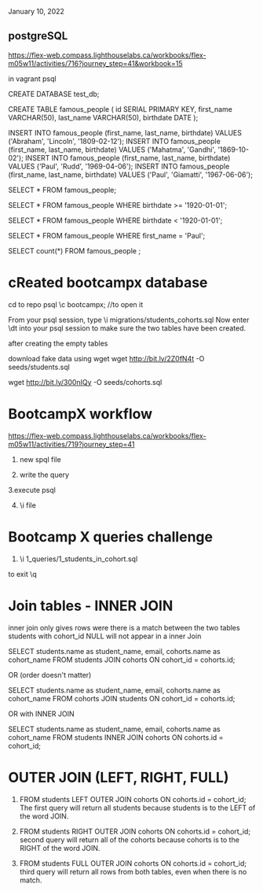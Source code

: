 <!-- @format -->

January 10, 2022

## postgreSQL

https://flex-web.compass.lighthouselabs.ca/workbooks/flex-m05w11/activities/716?journey_step=41&workbook=15

in vagrant psql

CREATE DATABASE test_db;

CREATE TABLE famous_people (
id SERIAL PRIMARY KEY,
first_name VARCHAR(50),
last_name VARCHAR(50),
birthdate DATE
);

INSERT INTO famous_people (first_name, last_name, birthdate)
VALUES ('Abraham', 'Lincoln', '1809-02-12');
INSERT INTO famous_people (first_name, last_name, birthdate)
VALUES ('Mahatma', 'Gandhi', '1869-10-02');
INSERT INTO famous_people (first_name, last_name, birthdate)
VALUES ('Paul', 'Rudd', '1969-04-06');
INSERT INTO famous_people (first_name, last_name, birthdate)
VALUES ('Paul', 'Giamatti', '1967-06-06');

SELECT \* FROM famous_people;

SELECT \* FROM famous_people WHERE birthdate >= '1920-01-01';

SELECT \* FROM famous_people WHERE birthdate < '1920-01-01';

SELECT \* FROM famous_people WHERE first_name = 'Paul';

SELECT count(\*) FROM famous_people ;

# cReated bootcampx database

cd to repo
psql
\c bootcampx; //to open it

From your psql session, type \i migrations/students_cohorts.sql
Now enter \dt into your psql session to make sure the two tables have been created.

after creating the empty tables

download fake data using wget
wget http://bit.ly/2Z0fN4t -O seeds/students.sql

wget http://bit.ly/300nIQy -O seeds/cohorts.sql

# BootcampX workflow

https://flex-web.compass.lighthouselabs.ca/workbooks/flex-m05w11/activities/719?journey_step=41

1. new spql file

2. write the query

3.execute psql

4. \i file

# Bootcamp X queries challenge

1. \i 1_queries/1_students_in_cohort.sql

to exit
\q

# Join tables - INNER JOIN

inner join only gives rows were there is a match between the two tables
students with cohort_id NULL will not appear in a inner Join

SELECT students.name as student_name, email, cohorts.name as cohort_name
FROM students JOIN cohorts ON cohort_id = cohorts.id;

OR (order doesn't matter)

SELECT students.name as student_name, email, cohorts.name as cohort_name
FROM cohorts JOIN students ON cohort_id = cohorts.id;

OR with INNER JOIN

SELECT students.name as student_name, email, cohorts.name as cohort_name
FROM students INNER JOIN cohorts ON cohorts.id = cohort_id;

# OUTER JOIN (LEFT, RIGHT, FULL)

1. FROM students LEFT OUTER JOIN cohorts ON cohorts.id = cohort_id;
   The first query will return all students because students is to the LEFT of the word JOIN.

2. FROM students RIGHT OUTER JOIN cohorts ON cohorts.id = cohort_id;
   second query will return all of the cohorts because cohorts is to the RIGHT of the word JOIN.

3. FROM students FULL OUTER JOIN cohorts ON cohorts.id = cohort_id;
   third query will return all rows from both tables, even when there is no match.

